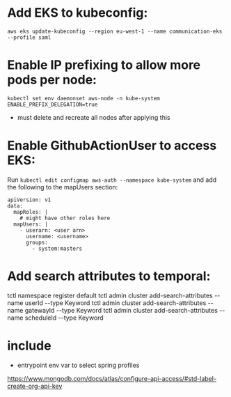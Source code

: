 # Add EKS to kubeconfig:
`aws eks update-kubeconfig --region eu-west-1 --name communication-eks --profile saml`

# Enable IP prefixing to allow more pods per node:
`kubectl set env daemonset aws-node -n kube-system ENABLE_PREFIX_DELEGATION=true`
- must delete and recreate all nodes after applying this

# Enable GithubActionUser to access EKS:
Run `kubectl edit configmap aws-auth --namespace kube-system` and add the following to the mapUsers section:
```kubernetes helm
apiVersion: v1
data:
  mapRoles: |
    # might have other roles here
  mapUsers: |
    - userarn: <user arn>
      username: <username>
      groups:
        - system:masters
```


# Add search attributes to temporal:
tctl namespace register default
tctl admin cluster add-search-attributes --name userId --type Keyword
tctl admin cluster add-search-attributes --name gatewayId --type Keyword
tctl admin cluster add-search-attributes --name scheduleId --type Keyword

# include
- entrypoint env var to select spring profiles


https://www.mongodb.com/docs/atlas/configure-api-access/#std-label-create-org-api-key
